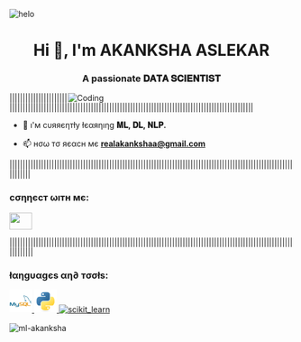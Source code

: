 ![helo](https://user-images.githubusercontent.com/89390696/173287660-a6892d56-9be0-40c9-856c-f807ac3a3302.gif)
<h1 align="center">Hi 👋, I'm AKANKSHA ASLEKAR</h1>
<h3 align="center">A passionate 𝐃𝐀𝐓𝐀 𝐒𝐂𝐈𝐄𝐍𝐓𝐈𝐒𝐓</h3>

<img align="right" alt="Coding" width="400" src="https://www.bing.com/th/id/OGC.b8621d221ed49bf3bf0abcb7e7efee87?pid=1.7&rurl=https%3a%2f%2fcdn.dribbble.com%2fusers%2f1019864%2fscreenshots%2f3079099%2fcodeloop.gif&ehk=1pUq2QV7aTpjkq3DC6ewAWbipixbWFCWbd4Wso5U3WE%3d">


|||||||||||||||||||||||||||||||||||||||||||||||||||||||||||||||||||||||||||||||||||||||||||||||||||||||||||||||||||

- 🌱 ı'м cυяяєηтły łєαяηıηg **𝐌𝐋, 𝐃𝐋, 𝐍𝐋𝐏.**

- 📫 нσω тσ яєαcн мє **realakankshaa@gmail.com**

||||||||||||||||||||||||||||||||||||||||||||||||||||||||||||||||||||||||||||||||||||||||||||||||||||||||||||||||||||

<h3 align="left">cσηηєcт ωıтн мє:</h3>
<p align="left">
<a href="https://linkedin.com/in/akanksha-aslekar-49b9a21aa" target="blank"><img align="center" src="https://raw.githubusercontent.com/rahuldkjain/github-profile-readme-generator/master/src/images/icons/Social/linked-in-alt.svg" alt="" height="30" width="40" /></a>
</p>

|||||||||||||||||||||||||||||||||||||||||||||||||||||||||||||||||||||||||||||||||||||||||||||||||||||||||||||||||||||


<h3 align="left">łαηgυαgєs αη∂ тσσłs:</h3>
<p align="left">
<a href="https://www.mysql.com/" target="_blank"> <img src="https://raw.githubusercontent.com/devicons/devicon/master/icons/mysql/mysql-original-wordmark.svg" alt="mysql" width="40" height="40"/> </a> 
<a href="https://www.python.org" target="_blank"> <img src="https://raw.githubusercontent.com/devicons/devicon/master/icons/python/python-original.svg" alt="python" width="40" height="40"/> </a>
<a href="https://scikit-learn.org/" target="_blank"> <img src="https://upload.wikimedia.org/wikipedia/commons/0/05/Scikit_learn_logo_small.svg" alt="scikit_learn" width="40" height="40"/> </a> </p>

<p><img align="center" src="https://github-readme-stats.vercel.app/api/top-langs?username=ml-akanksha&show_icons=true&locale=en&layout=compact" alt="ml-akanksha" /></p>
